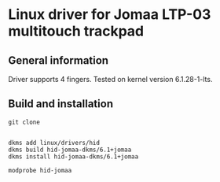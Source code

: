 # Linux driver for Jomaa LTP-03 multitouch trackpad

## General information

Driver supports 4 fingers. Tested on kernel version 6.1.28-1-lts.

## Build and installation

```console
git clone 


dkms add linux/drivers/hid
dkms build hid-jomaa-dkms/6.1+jomaa
dkms install hid-jomaa-dkms/6.1+jomaa

modprobe hid-jomaa
```
